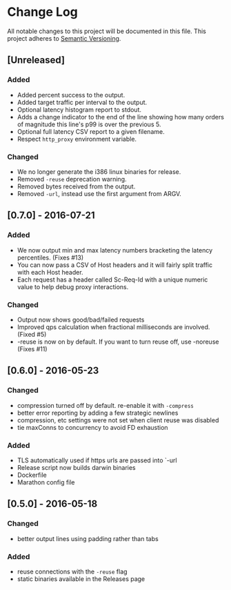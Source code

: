 # Change Log

All notable changes to this project will be documented in this file.
This project adheres to [Semantic Versioning](http://semver.org/).

## [Unreleased]
### Added
- Added percent success to the output.
- Added target traffic per interval to the output.
- Optional latency histogram report to stdout.
- Adds a change indicator to the end of the line showing how many
  orders of magnitude this line's p99 is over the previous 5.
- Optional full latency CSV report to a given filename.
- Respect `http_proxy` environment variable.
### Changed
- We no longer generate the i386 linux binaries for release.
- Removed `-reuse` deprecation warning.
- Removed bytes received from the output.
- Removed `-url`, instead use the first argument from ARGV.

## [0.7.0] - 2016-07-21
### Added
- We now output min and max latency numbers bracketing the latency percentiles. (Fixes #13)
- You can now pass a CSV of Host headers and it will fairly split traffic with each Host header.
- Each request has a header called Sc-Req-Id with a unique numeric value to help debug proxy interactions.
### Changed
- Output now shows good/bad/failed requests
- Improved qps calculation when fractional milliseconds are involved. (Fixed #5)
- -reuse is now on by default. If you want to turn reuse off, use -noreuse (Fixes #11)

## [0.6.0] - 2016-05-23
### Changed
- compression turned off by default. re-enable it with `-compress`
- better error reporting by adding a few strategic newlines
- compression, etc settings were not set when client reuse was disabled
- tie maxConns to concurrency to avoid FD exhaustion

### Added
- TLS automatically used if https urls are passed into `-url
- Release script now builds darwin binaries
- Dockerfile
- Marathon config file


## [0.5.0] - 2016-05-18
### Changed
- better output lines using padding rather than tabs

### Added
- reuse connections with the `-reuse` flag
- static binaries available in the Releases page
